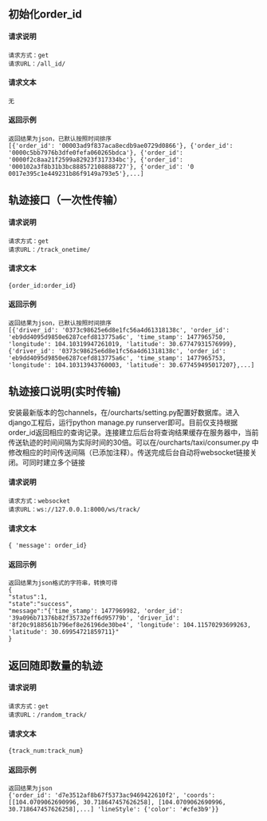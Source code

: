 ## 初始化order_id
#### 请求说明
    请求方式：get
	请求URL：/all_id/
#### 请求文本
	无
#### 返回示例
	返回结果为json，已默认按照时间排序
	[{'order_id': '00003ad9f837aca8ecdb9ae0729d0866'}, {'order_id': '0000c5bb7976b3dfe0fefa060265bdca'}, {'order_id': '0000f2c8aa21f2599a82923f317334bc'}, {'order_id': '000102a3f8b31b3bc888572108888727'}, {'order_id': '0
	0017e395c1e449231b86f9149a793e5'},...]

## 轨迹接口（一次性传输）
#### 请求说明
    请求方式：get
	请求URL：/track_onetime/
#### 请求文本
	{order_id:order_id}
#### 返回示例
	返回结果为json，已默认按照时间排序
	[{'driver_id': '0373c98625e6d8e1fc56a4d61318138c', 'order_id': 'eb9dd4095d9850e6287cefd813775a6c', 'time_stamp': 1477965750, 'longitude': 104.10319947261019, 'latitude': 30.67747931576999}, {'driver_id': '0373c98625e6d8e1fc56a4d61318138c', 'order_id': 'eb9dd4095d9850e6287cefd813775a6c', 'time_stamp': 1477965753, 'longitude': 104.10313943760003, 'latitude': 30.677459495017207},...]

## 轨迹接口说明(实时传输)
安装最新版本的包channels，在/ourcharts/setting.py配置好数据库。进入django工程后，运行python manage.py runserver即可。目前仅支持根据order_id返回相应的查询记录。连接建立后后台将查询结果缓存在服务器中，当前传送轨迹的时间间隔为实际时间的30倍。可以在/ourcharts/taxi/consumer.py 中修改相应的时间传送间隔（已添加注释）。传送完成后台自动将websocket链接关闭。可同时建立多个链接
#### 请求说明
    请求方式：websocket
	请求URL：ws://127.0.0.1:8000/ws/track/
#### 请求文本
	{ 'message': order_id}   
#### 返回示例
	返回结果为json格式的字符串，转换可得
	{
    "status":1,
    "state":"success",
    "message":"{'time_stamp': 1477969982, 'order_id': '39a096b71376b82f35732eff6d95779b', 'driver_id': '8f20c9188561b796ef8e26196de30be4', 'longitude': 104.11570293699263, 'latitude': 30.69954721859711}"
	}

## 返回随即数量的轨迹
#### 请求说明
    请求方式：get
	请求URL：/random_track/
#### 请求文本
	{track_num:track_num}
#### 返回示例
	返回结果为json
	{'order_id': 'd7e3512af8b67f5373ac9469422610f2', 'coords': [[104.0709062690996, 30.718647457626258], [104.0709062690996, 30.718647457626258],...] 'lineStyle': {'color': '#cfe3b9'}}





